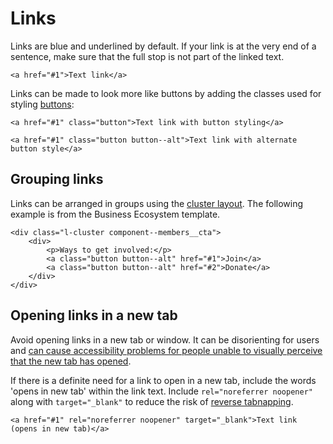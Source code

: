 # Links

Links are blue and underlined by default. If your link is at the very end of a sentence, make sure that the full stop is not part of the linked text.

```
<a href="#1">Text link</a>
```

Links can be made to look more like buttons by adding the classes used for styling [buttons](buttons.md):

```
<a href="#1" class="button">Text link with button styling</a>

<a href="#1" class="button button--alt">Text link with alternate button style</a>
```

## Grouping links

Links can be arranged in groups using the [cluster layout](../layouts/cluster.md). The following example is from the Business Ecosystem template.

```
<div class="l-cluster component--members__cta">
    <div>
        <p>Ways to get involved:</p>
        <a class="button button--alt" href="#1">Join</a>
        <a class="button button--alt" href="#2">Donate</a>
    </div>
</div>
```

## Opening links in a new tab

Avoid opening links in a new tab or window. It can be disorienting for users and [can cause accessibility problems for people unable to visually perceive that the new tab has opened](https://www.w3.org/TR/WCAG20-TECHS/G200.html).

If there is a definite need for a link to open in a new tab, include the words 'opens in new tab' within the link text. Include `rel="noreferrer noopener"` along with `target="_blank"` to reduce the risk of [reverse tabnapping](https://owasp.org/www-community/attacks/Reverse_Tabnabbing).

```
<a href="#1" rel="noreferrer noopener" target="_blank">Text link (opens in new tab)</a>
```